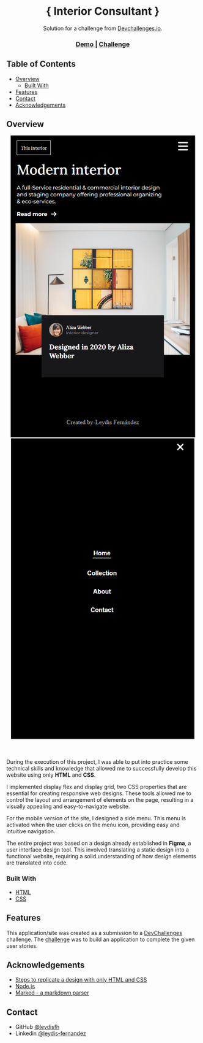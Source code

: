 <!-- Please update value in the {}  -->

<h1 align="center">{ Interior Consultant }</h1>

<div align="center">
   Solution for a challenge from  <a href="http://devchallenges.io" target="_blank">Devchallenges.io</a>.
</div>

<div align="center">
  <h3>
    <a href="https://interior-consultant-ten-drab.vercel.app/">
      Demo
    </a>
    <span> | </span>
    <a href="https://devchallenges.io/challenges/Jymh2b2FyebRTUljkNcb">
      Challenge
    </a>
  </h3>
</div>

<!-- TABLE OF CONTENTS -->

## Table of Contents

- [Overview](#overview)
  - [Built With](#built-with)
- [Features](#features)
- [Contact](#contact)
- [Acknowledgements](#acknowledgements)

<!-- OVERVIEW -->

## Overview
<div align= "center">   
<img src="mobile.png" />
<img src="menu.png" />
</div>

<br>
<br>

During the execution of this project, I was able to put into practice some technical skills and knowledge that allowed me to successfully develop this website using only **HTML** and **CSS**.

I implemented display flex and display grid, two CSS properties that are essential for creating responsive web designs. These tools allowed me to control the layout and arrangement of elements on the page, resulting in a visually appealing and easy-to-navigate website.

For the mobile version of the site, I designed a side menu. This menu is activated when the user clicks on the menu icon, providing easy and intuitive navigation.

The entire project was based on a design already established in **Figma**, a user interface design tool. This involved translating a static design into a functional website, requiring a solid understanding of how design elements are translated into code.
<br>
### Built With

<!-- This section should list any major frameworks that you built your project using. Here are a few examples.-->

- [HTML](https://html.org/)
- [CSS](https://css.org/)


## Features

<!-- List the features of your application or follow the template. Don't share the figma file here :) -->

This application/site was created as a submission to a [DevChallenges](https://devchallenges.io/challenges) challenge. The [challenge](https://devchallenges.io/challenges/Jymh2b2FyebRTUljkNcb) was to build an application to complete the given user stories.

## Acknowledgements

<!-- This section should list any articles or add-ons/plugins that helps you to complete the project. This is optional but it will help you in the future. For exmpale -->

- [Steps to replicate a design with only HTML and CSS](https://devchallenges-blogs.web.app/how-to-replicate-design/)
- [Node.js](https://nodejs.org/)
- [Marked - a markdown parser](https://github.com/chjj/marked)

## Contact

- GitHub [@leydisfh](https://github.com/leydisfh)
- Linkedin [@leydis-fernandez](https://linkedin.com/in/leydis-fernández)

